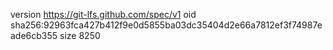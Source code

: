 version https://git-lfs.github.com/spec/v1
oid sha256:92963fca427b412f9e0d5855ba03dc35404d2e66a7812ef3f74987eade6cb355
size 8250
